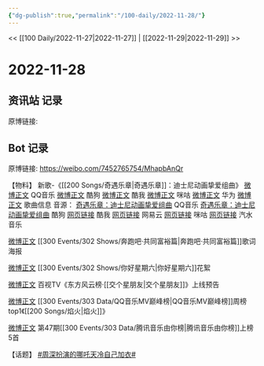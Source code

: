 ```yaml
---
{"dg-publish":true,"permalink":"/100-daily/2022-11-28/"}
---
```



<< [[100 Daily/2022-11-27\|2022-11-27]] | [[2022-11-29\|2022-11-29]] >>

# 2022-11-28

## 资讯站 记录

原博链接:

## Bot 记录

原博链接: https://weibo.com/7452765754/MhapbAnQr

【物料】
新歌-《[[200 Songs/奇遇乐章\|奇遇乐章]]：迪士尼动画挚爱组曲》
[微博正文](https://m.weibo.cn/2169129705/4840719217592251) QQ音乐
[微博正文](https://m.weibo.cn/1665103091/4840719724839063) 酷狗
[微博正文](https://m.weibo.cn/1738434147/4840718986904693) 酷我
[微博正文](https://m.weibo.cn/1867028705/4840776376518728) 咪咕
[微博正文](https://m.weibo.cn/2280893642/4840789371521519) 华为
[微博正文](https://m.weibo.cn/6466290670/4840723411376009) 歌曲信息
音源：
[奇遇乐章：迪士尼动画挚爱组曲](https://weibo.cn/sinaurl?u=https%3A%2F%2Fc.y.qq.com%2Fbase%2Ffcgi-bin%2Fu%3F__%3DZEb5vTfLnKrl) QQ音乐
[奇遇乐章：迪士尼动画挚爱组曲](https://weibo.cn/sinaurl?u=https%3A%2F%2Ft3.kugou.com%2Fsong.html%3Fid%3Dh2oJP72zFV2) 酷狗
[网页链接](https://weibo.cn/sinaurl?u=https%3A%2F%2Fm.kuwo.cn%2Fyinyue%2F252589969%3Ff%3Darphone%26t%3Dsinawb%26isstar%3D0) 酷我
[网页链接](https://weibo.cn/sinaurl?u=http%3A%2F%2F163cn.tv%2FvroGr4) 网易云
[网页链接](https://weibo.cn/sinaurl?u=http%3A%2F%2Fc.migu.cn%2F00fQDc%3Fifrom%3Dd7ee9f54366f1e02d4fb2ad2170ff3d3) 咪咕
[网页链接](https://weibo.cn/sinaurl?u=https%3A%2F%2Fmusic.douyin.com%2Fqishui%2Fshare%2Ftrack%3Ftrack_id%3D7170912682148562946) 汽水音乐

[微博正文](https://m.weibo.cn/5242381821/4840749423660250) [[300 Events/302 Shows/奔跑吧·共同富裕篇\|奔跑吧·共同富裕篇]]歌词海报

[微博正文](https://m.weibo.cn/1878335471/4840815640184616) [[300 Events/302 Shows/你好星期六\|你好星期六]]花絮

[微博正文](https://m.weibo.cn/7516842376/4840730834769517) 百视TV《东方风云榜·[[交个星朋友\|交个星朋友]]》上线预告

[微博正文](https://m.weibo.cn/2169129705/4840794475990634) [[300 Events/303 Data/QQ音乐MV巅峰榜\|QQ音乐MV巅峰榜]]周榜top1《[[200 Songs/焰火\|焰火]]》

[微博正文](https://m.weibo.cn/6733257358/4840779844944723) 第47期[[300 Events/303 Data/腾讯音乐由你榜\|腾讯音乐由你榜]]上榜5首

【话题】
[#周深扮演的哪吒天冷自己加衣#](https://s.weibo.com/weibo?q=%23%E5%91%A8%E6%B7%B1%E6%89%AE%E6%BC%94%E7%9A%84%E5%93%AA%E5%90%92%E5%A4%A9%E5%86%B7%E8%87%AA%E5%B7%B1%E5%8A%A0%E8%A1%A3%23)
